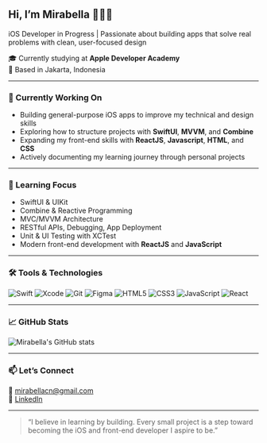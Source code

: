 ## Hi, I’m Mirabella 👩🏻‍💻  

iOS Developer in Progress | Passionate about building apps that solve real problems with clean, user-focused design  

🎓 Currently studying at **Apple Developer Academy**  
📍 Based in Jakarta, Indonesia  

---

### 🚧 Currently Working On
- Building general-purpose iOS apps to improve my technical and design skills  
- Exploring how to structure projects with **SwiftUI**, **MVVM**, and **Combine**  
- Expanding my front-end skills with **ReactJS**, **Javascript**, **HTML**, and **CSS**  
- Actively documenting my learning journey through personal projects  

---

### 🌱 Learning Focus
- SwiftUI & UIKit  
- Combine & Reactive Programming  
- MVC/MVVM Architecture  
- RESTful APIs, Debugging, App Deployment  
- Unit & UI Testing with XCTest  
- Modern front-end development with **ReactJS** and **JavaScript**  

---

### 🛠️ Tools & Technologies
![Swift](https://img.shields.io/badge/-Swift-orange?logo=swift&logoColor=white)
![Xcode](https://img.shields.io/badge/-Xcode-1575F9?logo=xcode&logoColor=white)
![Git](https://img.shields.io/badge/-Git-F05032?logo=git&logoColor=white)
![Figma](https://img.shields.io/badge/-Figma-black?logo=figma&logoColor=white)
![HTML5](https://img.shields.io/badge/-HTML5-E34F26?logo=html5&logoColor=white)
![CSS3](https://img.shields.io/badge/-CSS3-1572B6?logo=css3&logoColor=white)
![JavaScript](https://img.shields.io/badge/-JavaScript-F7DF1E?logo=javascript&logoColor=black)
![React](https://img.shields.io/badge/-React-61DAFB?logo=react&logoColor=black)

---

### 📈 GitHub Stats

![Mirabella's GitHub stats](https://github-readme-stats.vercel.app/api?username=mirabellachn&show_icons=true&theme=swift)

---

### 📫 Let’s Connect
📧 mirabellacn@gmail.com  
🔗 [LinkedIn](https://www.linkedin.com/in/mirabellacn/)

---

> “I believe in learning by building. Every small project is a step toward becoming the iOS and front-end developer I aspire to be.”
